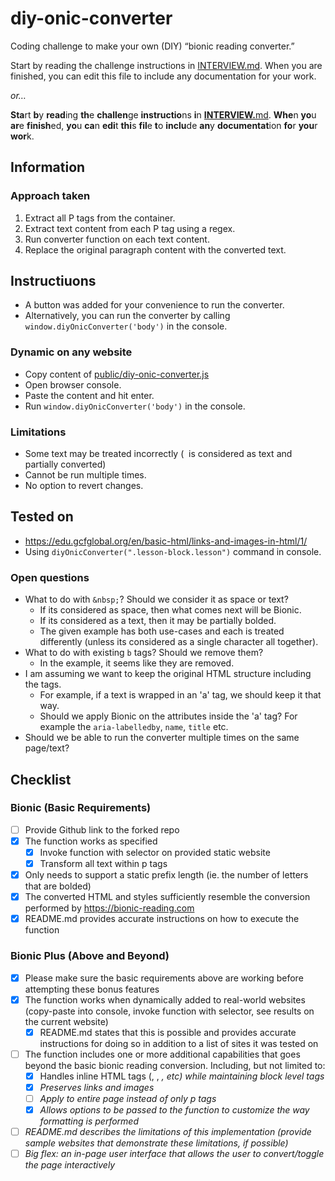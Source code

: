 # diy-onic-converter
Coding challenge to make your own (DIY) “bionic reading converter.”

Start by reading the challenge instructions in [INTERVIEW.md](./INTERVIEW.md). When you are finished, you can edit this file to include any documentation for your work.

_or…_

**Sta**rt **b**y **read**ing **th**e **challen**ge **instructio**ns **i**n **[INTERVIEW.](./INTERVIEW.md)**[md](./INTERVIEW.md). **Whe**n **yo**u **ar**e **finish**ed, **yo**u **ca**n **edi**t **thi**s **fil**e **t**o **inclu**de **an**y **documentat**ion **fo**r **you**r **wor**k.

## Information

### Approach taken

1. Extract all P tags from the container.
2. Extract text content from each P tag using a regex.
3. Run converter function on each text content.
5. Replace the original paragraph content with the converted text.

## Instructiuons
* A button was added for your convenience to run the converter.
* Alternatively, you can run the converter by calling `window.diyOnicConverter('body')` in the console.

### Dynamic on any website

* Copy content of [public/diy-onic-converter.js](./public/diy-onic-converter.js)
* Open browser console.
* Paste the content and hit enter.
* Run `window.diyOnicConverter('body')` in the console.

### Limitations

* Some text may be treated incorrectly (&nbsp; is considered as text and partially converted)
* Cannot be run multiple times.
* No option to revert changes.

## Tested on

* https://edu.gcfglobal.org/en/basic-html/links-and-images-in-html/1/
* Using `diyOnicConverter(".lesson-block.lesson")` command in console.

### Open questions
* What to do with `&nbsp;`? Should we consider it as space or text?
  * If its considered as space, then what comes next will be Bionic.
  * If its considered as a text, then it may be partially bolded.
  * The given example has both use-cases and each is treated differently (unless its considered as a single character all together).
* What to do with existing `b` tags? Should we remove them?
  * In the example, it seems like they are removed.
* I am assuming we want to keep the original HTML structure including the tags.
  * For example, if a text is wrapped in an 'a' tag, we should keep it that way.
  * Should we apply Bionic on the attributes inside the 'a' tag? For example the `aria-labelledby`, `name`, `title` etc.
* Should we be able to run the converter multiple times on the same page/text?

## Checklist

### Bionic (Basic Requirements)
- [ ] Provide Github link to the forked repo
- [x] The function works as specified
  - [x] Invoke function with selector on provided static website
  - [x] Transform all text within p tags
- [x] Only needs to support a static prefix length (ie. the number of letters that are bolded)
- [x] The converted HTML and styles sufficiently resemble the conversion performed by https://bionic-reading.com
- [x] README.md provides accurate instructions on how to execute the function

### Bionic Plus (Above and Beyond)
- [x] Please make sure the basic requirements above are working before attempting these bonus features
- [x] The function works when dynamically added to real-world websites (copy-paste into console, invoke function with selector, see results on the current website)
  - [x] README.md states that this is possible and provides accurate instructions for doing so in addition to a list of sites it was tested on
- [ ] The function includes one or more additional capabilities that goes beyond the basic bionic reading conversion. Including, but not limited to:
  - [x] Handles inline HTML tags (<span>, <a>, <em>, etc) while maintaining block level tags
  - [x] Preserves links and images
  - [ ] Apply to entire page instead of only p tags
  - [x] Allows options to be passed to the function to customize the way formatting is performed
- [ ] README.md describes the limitations of this implementation (provide sample websites that demonstrate these limitations, if possible)
- [ ] Big flex: an in-page user interface that allows the user to convert/toggle the page interactively
